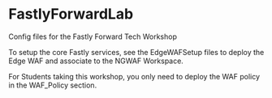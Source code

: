 # FastlyForwardLab
Config files for the Fastly Forward Tech Workshop

To setup the core Fastly services, see the EdgeWAFSetup files to deploy the Edge WAF and associate to the NGWAF Workspace.

For Students taking this workshop, you only need to deploy the WAF policy in the WAF_Policy section.
